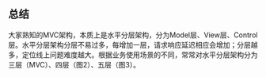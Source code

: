 ## 总结



大家熟知的MVC架构，本质上是水平分层架构，分为Model层、View层、Control层。水平分层架构分层不易过多，每增加一层，请求响应延迟相应会增加；分层越多，定位线上问题难度越大。根据业务使用场景的不同，常常对水平分层架构分为三层（MVC）、四层（图2）、五层（图3）。

